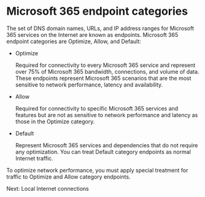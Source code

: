 # Microsoft 365 endpoint categories

The set of DNS domain names, URLs, and IP address ranges for Microsoft 365 services on the Internet are known as endpoints. Microsoft 365 endpoint categories are Optimize, Allow, and Default:

- Optimize 

  Required for connectivity to every Microsoft 365 service and represent over 75% of Microsoft 365 bandwidth, connections, and volume of data. These endpoints represent Microsoft 365 scenarios that are the most sensitive to network performance, latency and availability.

- Allow 

  Required for connectivity to specific Microsoft 365 services and features but are not as sensitive to network performance and latency as those in the Optimize category.
- Default 

  Represent Microsoft 365 services and dependencies that do not require any optimization. You can treat Default category endpoints as normal Internet traffic.

To optimize network performance, you must apply special treatment for traffic to Optimize and Allow category endpoints.

Next: Local Internet connections
 

